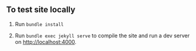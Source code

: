 ## To test site locally

 1. Run `bundle install`

 2. Run `bundle exec jekyll serve` to compile the site and run a dev server on [http://localhost:4000](http://localhost:4000).